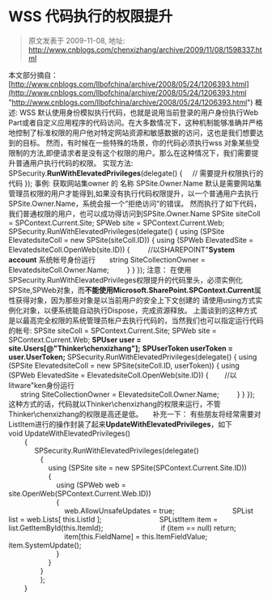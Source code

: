 # WSS 代码执行的权限提升 
> 原文发表于 2009-11-08, 地址: http://www.cnblogs.com/chenxizhang/archive/2009/11/08/1598337.html 


本文部分摘自：[http://www.cnblogs.com/llbofchina/archive/2008/05/24/1206393.html](http://www.cnblogs.com/llbofchina/archive/2008/05/24/1206393.html "http://www.cnblogs.com/llbofchina/archive/2008/05/24/1206393.html") 概述: WSS 默认使用身份模拟执行代码，也就是说用当前登录的用户身份执行Web Part或者自定义应用程序的代码访问。在大多数情况下，这种机制能够准确并严格地控制了标准权限的用户他对特定网站资源和敏感数据的访问，这也是我们想要达到的目标。 然而，有时候在一些特殊的场景，你的代码必须执行wss 对象某些受限制的方法,即便请求者是没有这个权限的用户。那么在这种情况下，我们需要提升普通用户执行代码的权限。 实现方法: SPSecurity.**RunWithElevatedPrivileges**(delegate() {     // 需要提升权限执行的代码 }); 事例: 获取网站集owner 的 名称 SPSite.Owner.Name 默认是需要网站集管理员权限的用户才能得到,如果没有执行代码权限提升，以一个普通用户去执行SPSite.Owner.Name，系统会报一个”拒绝访问”的错误。 然而执行了如下代码，我们普通权限的用户，也可以成功得访问到SPSite.Owner.Name SPSite siteColl = SPContext.Current.Site; SPWeb site = SPContext.Current.Web; SPSecurity.RunWithElevatedPrivileges(delegate() { using (SPSite ElevatedsiteColl = new SPSite(siteColl.ID)) { using (SPWeb ElevatedSite = ElevatedsiteColl.OpenWeb(site.ID)) {         //以SHAREPOINT"**System account** 系统帐号身份运行       string SiteCollectionOwner = ElevatedsiteColl.Owner.Name;         }  } }); 注意： 在使用SPSecurity.RunWithElevatedPrivileges权限提升的代码里头，必须实例化SPSite,SPWeb对象，而**不能使用Microsoft.SharePoint.SPContext.Current**属性获得对象，因为那些对象是以当前用户的安全上下文创建的 请使用using方式实例化对象，以便系统能自动执行Dispose，完成资源释放。 上面谈到的这种方式是以最高完全权限的系统管理员帐户去执行代码的，当然我们也可以指定运行代码的帐号: SPSite siteColl = SPContext.Current.Site; SPWeb site = SPContext.Current.Web; **SPUser user = site.Users[@"Thinker\chenxizhang"];** **SPUserToken userToken = user.UserToken;** SPSecurity.RunWithElevatedPrivileges(delegate() { using (SPSite ElevatedsiteColl = new SPSite(siteColl.ID, userToken)) { using (SPWeb ElevatedSite = ElevatedsiteColl.OpenWeb(site.ID)) {        //以litware"ken身份运行  
      string SiteCollectionOwner = ElevatedsiteColl.Owner.Name;         }  } }); 这种方式的话，代码就以Thinker\chenxizhang的权限来运行，不管Thinker\chenxizhang的权限是高还是低。     补充一下： 有些朋友将经常需要对ListItem进行的操作封装了起来**UpdateWithElevatedPrivileges**，如下         void UpdateWithElevatedPrivileges()  
        {  
             SPSecurity.RunWithElevatedPrivileges(delegate()  
                {  
                    using (SPSite site = new SPSite(SPContext.Current.Site.ID))  
                    {  
                        using (SPWeb web = site.OpenWeb(SPContext.Current.Web.ID))  
                        {  
                            web.AllowUnsafeUpdates = true;                             SPList list = web.Lists[ this.ListId ];                             SPListItem item = list.GetItemById(this.ItemId);                             if (item == null) return;                             item[this.FieldName] = this.ItemFieldValue;                             item.SystemUpdate();  
                        }  
                    }  
                }  
                );  
        } 



































































































